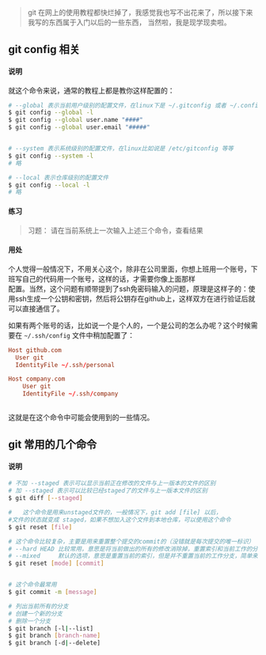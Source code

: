 > git 在网上的使用教程都快烂掉了，我感觉我也写不出花来了，所以接下来我写的东西属于入门以后的一些东西，
当然啦，我是现学现卖啦。

## git config  相关

#### 说明
  就这个命令来说，通常的教程上都是教你这样配置的：  

```bash
# --global 表示当前用户级别的配置文件，在linux下是 ~/.gitconfig 或者 ~/.config/git/config
$ git config --global -l  
$ git config --global user.name "####"
$ git config --global user.email "#####"


# --system 表示系统级别的配置文件，在linux比如说是 /etc/gitconfig 等等
$ git config --system -l
# 略

# --local 表示仓库级别的配置文件
$ git config --local -l
# 略
```

#### 练习
> 习题： 请在当前系统上一次输入上述三个命令，查看结果


#### 用处

  个人觉得一般情况下，不用关心这个，除非在公司里面，你想上班用一个账号，下班写自己的代码用一个账号，这样的话，才需要你像上面那样  
配置。当然，这个问题有顺带提到了ssh免密码输入的问题，原理是这样子的：使用ssh生成一个公钥和密钥，然后将公钥存在github上，这样双方在进行验证后就可以直接通信了。
  
  如果有两个账号的话，比如说一个是个人的，一个是公司的怎么办呢？这个时候需要在 `~/.ssh/config` 文件中稍加配置了：
```conf
Host github.com
  User git
  IdentityFile ~/.ssh/personal

Host company.com
    User git
    IdentityFile ~/.ssh/company
    
```

这就是在这个命令中可能会使用到的一些情况。


## git 常用的几个命令

#### 说明

```bash
# 不加 --staged 表示可以显示当前正在修改的文件与上一版本的文件的区别
# 加 --staged 表示可以比较已经staged了的文件与上一版本文件的区别
$ git diff [--staged]

#   这个命令是用来unstaged文件的，一般情况下，git add [file] 以后，
#文件的状态就变成 staged，如果不想加入这个文件到本地仓库，可以使用这个命令
$ git reset [file]

# 这个命令比较复杂，主要是用来重置整个提交的commit的（没错就是每次提交的唯一标识）
# --hard HEAD 比较常用，意思是将当前做出的所有的修改消除掉，重置索引和当前工作的分支
# --mixed     默认的选项，意思是重置当前的索引，但是并不重置当前的工作分支，简单来说就是不tracked文件
$ git reset [mode] [commit] 


# 这个命令最常用
$ git commit -m [message]

# 列出当前所有的分支
# 创建一个新的分支
# 删除一个分支
$ git branch [-l|--list]
$ git branch [branch-name]
$ git branch [-d|--delete]

```